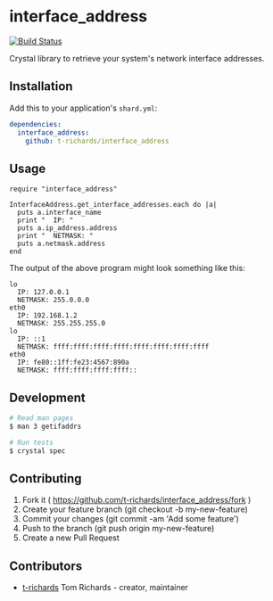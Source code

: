 # interface_address

[![Build Status](https://travis-ci.org/t-richards/interface_address.svg?branch=master)](https://travis-ci.org/t-richards/interface_address)

Crystal library to retrieve your system's network interface addresses.

## Installation

Add this to your application's `shard.yml`:

```yaml
dependencies:
  interface_address:
    github: t-richards/interface_address
```

## Usage

```crystal
require "interface_address"

InterfaceAddress.get_interface_addresses.each do |a|
  puts a.interface_name
  print "  IP: "
  puts a.ip_address.address
  print "  NETMASK: "
  puts a.netmask.address
end
```

The output of the above program might look something like this:

```
lo
  IP: 127.0.0.1
  NETMASK: 255.0.0.0
eth0
  IP: 192.168.1.2
  NETMASK: 255.255.255.0
lo
  IP: ::1
  NETMASK: ffff:ffff:ffff:ffff:ffff:ffff:ffff:ffff
eth0
  IP: fe80::1ff:fe23:4567:890a
  NETMASK: ffff:ffff:ffff:ffff::
```

## Development

```bash
# Read man pages
$ man 3 getifaddrs

# Run tests
$ crystal spec
```

## Contributing

1. Fork it ( https://github.com/t-richards/interface_address/fork )
2. Create your feature branch (git checkout -b my-new-feature)
3. Commit your changes (git commit -am 'Add some feature')
4. Push to the branch (git push origin my-new-feature)
5. Create a new Pull Request

## Contributors

- [t-richards](https://github.com/t-richards) Tom Richards - creator, maintainer
